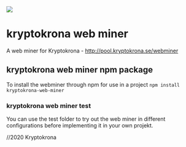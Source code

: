 <img src="https://camo.githubusercontent.com/d344c9e18b69f96502f3bf61b0dedc1ca9603af3/68747470733a2f2f6b727970746f6b726f6e612e73652f77702d636f6e74656e742f75706c6f6164732f323031392f30372f786b722d6c6f676f2d626c61636b2d746578742e706e67">

# kryptokrona web miner
A web miner for Kryptokrona - http://pool.kryptokrona.se/webminer

## kryptokrona web miner npm package
To install the webminer through npm for use in a project
`npm install kryptokrona-web-miner`

### kryptokrona web miner test
You can use the test folder to try out the web miner in different configurations before implementing it in your own projekt.


//2020 Kryptokrona
